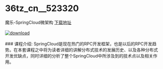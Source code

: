 # 36tz_cn__523320
魔乐-SpringCloud微架构
[下载地址](http://www.36tz.cn/article/523320 "下载地址")
<br/></br>[![download](http://36tz.cn/muke_img/2018_08_2-21-300x202.png "下载地址")](http://www.36tz.cn/article/523320 "下载地址")
<br/></br>### 课程介绍:
SpringCloud是现在热门的RPC开发框架，也是以后的RPC开发趋势。在本套课程之中将为读者详细的讲解分布式技术的发展历史、以及各种分布式开发优缺点，同时详细的分析了整个SpringCloud中所涉及到的技术点以及相关作用。


